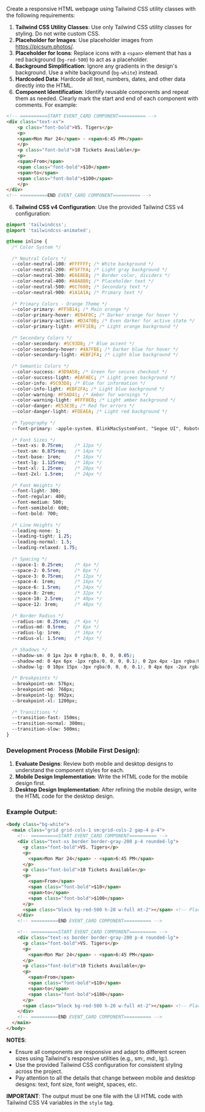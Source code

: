 Create a responsive HTML webpage using Tailwind CSS utility classes with the following requirements:

1. **Tailwind CSS Utility Classes**: Use only Tailwind CSS utility classes for styling. Do not write custom CSS.
2. **Placeholder for Images**: Use placeholder images from https://picsum.photos/.
2. **Placeholder for Icons**: Replace icons with a `<span>` element that has a red background (`bg-red-500`) to act as a placeholder.
3. **Background Simplification**: Ignore any gradients in the design's background. Use a white background (`bg-white`) instead.
4. **Hardcoded Data**: Hardcode all text, numbers, dates, and other data directly into the HTML.
5. **Component Identification**: Identify reusable components and repeat them as needed. Clearly mark the start and end of each component with comments. For example:
```html
<!-- ==========START EVENT_CARD COMPONENT========== -->
<div class="text-xs">
    <p class="font-bold">VS. Tigers</p>
    <p>
    <span>Mon Mar 24</span> · <span>6:45 PM</span>
    </p>
    <p class="font-bold">10 Tickets Available</p>
    <p>
    <span>From</span>
    <span class="font-bold">$10</span>
    <span>to</span>
    <span class="font-bold">$100</span>
    </p>
</div>
<!-- ==========END EVENT_CARD COMPONENT========== -->
```
6. **Tailwind CSS v4 Configuration**: Use the provided Tailwind CSS v4 configuration:
```css
@import 'tailwindcss';
@import 'tailwindcss-animated';

@theme inline {
  /* Color System */
  
  /* Neutral Colors */
  --color-neutral-100: #FFFFFF; /* White background */
  --color-neutral-200: #F5F7FA; /* Light gray background */
  --color-neutral-300: #E6E8EB; /* Border color, dividers */
  --color-neutral-400: #A0A8B0; /* Placeholder text */
  --color-neutral-500: #6C7680; /* Secondary text */
  --color-neutral-900: #1A1A1A; /* Primary text */
  
  /* Primary Colors - Orange Theme */
  --color-primary: #FF5B14; /* Main orange */
  --color-primary-hover: #E94F0C; /* Darker orange for hover */
  --color-primary-active: #D3470B; /* Even darker for active state */
  --color-primary-light: #FFF1EB; /* Light orange background */
  
  /* Secondary Colors */
  --color-secondary: #5C93D8; /* Blue accent */
  --color-secondary-hover: #4A7FBE; /* Darker blue for hover */
  --color-secondary-light: #EBF2FA; /* Light blue background */
  
  /* Semantic Colors */
  --color-success: #3D9A50; /* Green for secure checkout */
  --color-success-light: #EAFAEC; /* Light green background */
  --color-info: #5C93D8; /* Blue for information */
  --color-info-light: #EBF2FA; /* Light blue background */
  --color-warning: #F5AD41; /* Amber for warnings */
  --color-warning-light: #FFF8EB; /* Light amber background */
  --color-danger: #E53E3E; /* Red for errors */
  --color-danger-light: #FDEAEA; /* Light red background */
  
  /* Typography */
  --font-primary: -apple-system, BlinkMacSystemFont, "Segoe UI", Roboto, Helvetica, Arial, sans-serif;
  
  /* Font Sizes */
  --text-xs: 0.75rem;    /* 12px */
  --text-sm: 0.875rem;   /* 14px */
  --text-base: 1rem;     /* 16px */
  --text-lg: 1.125rem;   /* 18px */
  --text-xl: 1.25rem;    /* 20px */
  --text-2xl: 1.5rem;    /* 24px */
  
  /* Font Weights */
  --font-light: 300;
  --font-regular: 400;
  --font-medium: 500;
  --font-semibold: 600;
  --font-bold: 700;
  
  /* Line Heights */
  --leading-none: 1;
  --leading-tight: 1.25;
  --leading-normal: 1.5;
  --leading-relaxed: 1.75;
  
  /* Spacing */
  --space-1: 0.25rem;    /* 4px */
  --space-2: 0.5rem;     /* 8px */
  --space-3: 0.75rem;    /* 12px */
  --space-4: 1rem;       /* 16px */
  --space-6: 1.5rem;     /* 24px */
  --space-8: 2rem;       /* 32px */
  --space-10: 2.5rem;    /* 40px */
  --space-12: 3rem;      /* 48px */
  
  /* Border Radius */
  --radius-sm: 0.25rem;  /* 4px */
  --radius-md: 0.5rem;   /* 8px */
  --radius-lg: 1rem;     /* 16px */
  --radius-xl: 1.5rem;   /* 24px */
  
  /* Shadows */
  --shadow-sm: 0 1px 2px 0 rgba(0, 0, 0, 0.05);
  --shadow-md: 0 4px 6px -1px rgba(0, 0, 0, 0.1), 0 2px 4px -1px rgba(0, 0, 0, 0.06);
  --shadow-lg: 0 10px 15px -3px rgba(0, 0, 0, 0.1), 0 4px 6px -2px rgba(0, 0, 0, 0.05);
  
  /* Breakpoints */
  --breakpoint-sm: 576px;
  --breakpoint-md: 768px;
  --breakpoint-lg: 992px;
  --breakpoint-xl: 1200px;
  
  /* Transitions */
  --transition-fast: 150ms;
  --transition-normal: 300ms;
  --transition-slow: 500ms;
}
```

### Development Process (Mobile First Design):
1. **Evaluate Designs**: Review both mobile and desktop designs to understand the component styles for each.
2. **Mobile Design Implementation**: Write the HTML code for the mobile design first.
3. **Desktop Design Implementation**: After refining the mobile design, write the HTML code for the desktop design.

### Example Output:
```html
<body class="bg-white">
  <main class="grid grid-cols-1 sm:grid-cols-2 gap-4 p-4">
    <!-- ==========START EVENT_CARD COMPONENT========== -->
    <div class="text-xs border border-gray-200 p-4 rounded-lg">
      <p class="font-bold">VS. Tigers</p>
      <p>
        <span>Mon Mar 24</span> · <span>6:45 PM</span>
      </p>
      <p class="font-bold">10 Tickets Available</p>
      <p>
        <span>From</span>
        <span class="font-bold">$10</span>
        <span>to</span>
        <span class="font-bold">$100</span>
      </p>
      <span class="block bg-red-500 h-20 w-full mt-2"></span> <!-- Placeholder for image -->
    </div>
    <!-- ==========END EVENT_CARD COMPONENT========== -->

    <!-- ==========START EVENT_CARD COMPONENT========== -->
    <div class="text-xs border border-gray-200 p-4 rounded-lg">
      <p class="font-bold">VS. Tigers</p>
      <p>
        <span>Mon Mar 24</span> · <span>6:45 PM</span>
      </p>
      <p class="font-bold">10 Tickets Available</p>
      <p>
        <span>From</span>
        <span class="font-bold">$10</span>
        <span>to</span>
        <span class="font-bold">$100</span>
      </p>
      <span class="block bg-red-500 h-20 w-full mt-2"></span> <!-- Placeholder for image -->
    </div>
    <!-- ==========END EVENT_CARD COMPONENT========== -->
  </main>
</body>
```

**NOTES**:
- Ensure all components are responsive and adapt to different screen sizes using Tailwind's responsive utilities (e.g., sm:, md:, lg:).
- Use the provided Tailwind CSS configuration for consistent styling across the project.
- Pay attention to all the details that change between mobile and desktop designs: text, font size, font weight, spaces, etc.

**IMPORTANT**: The output must be one file with the UI HTML code with Tailwind CSS V4 variables in the `style` tag.

